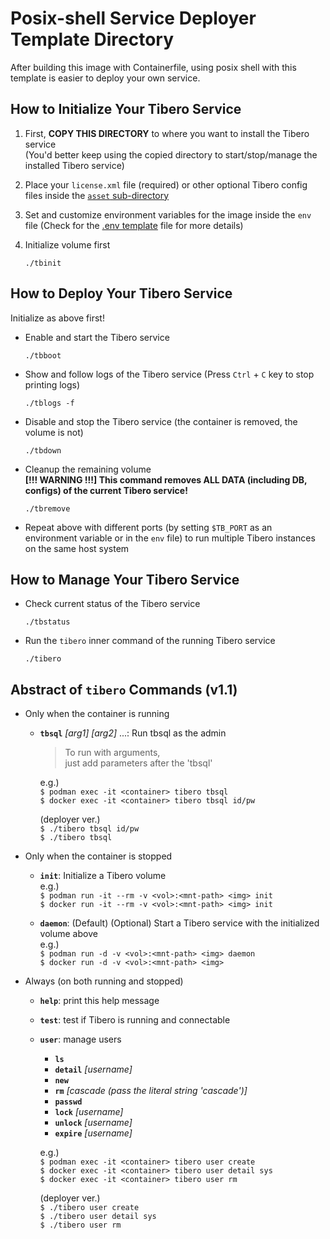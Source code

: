 # Posix-shell Service Deployer Template Directory
After building this image with Containerfile, using posix shell with this template is easier to deploy your own service.


## How to Initialize Your Tibero Service

1. First, **COPY THIS DIRECTORY** to where you want to install the Tibero service  
   (You'd better keep using the copied directory to start/stop/manage the installed Tibero service)

2. Place your `license.xml` file (required)
   or other optional Tibero config files inside the [`asset` sub-directory](asset/README.md)

3. Set and customize environment variables for the image inside the `env` file
   (Check for the [.env template](example/env.template) file for more details)

4. Initialize volume first
   ```shell
   ./tbinit
   ```


## How to Deploy Your Tibero Service

Initialize as above first!

- Enable and start the Tibero service
  ```shell
  ./tbboot
  ```

- Show and follow logs of the Tibero service (Press `Ctrl` + `C` key to stop printing logs)
  ```shell
  ./tblogs -f
  ```

- Disable and stop the Tibero service (the container is removed, the volume is not)
  ```shell
  ./tbdown
  ```

- Cleanup the remaining volume  
  **[!!! WARNING !!!] This command removes ALL DATA (including DB, configs) of the current Tibero service!**
  ```shell
  ./tbremove
  ```

- Repeat above with different ports (by setting `$TB_PORT` as an environment variable or in the `env` file)
  to run multiple Tibero instances on the same host system


## How to Manage Your Tibero Service

- Check current status of the Tibero service
  ```shell
  ./tbstatus
  ```

- Run the `tibero` inner command of the running Tibero service
  ```shell
  ./tibero
  ```


## Abstract of `tibero` Commands (v1.1)

 * Only when the container is running

   - **`tbsql`** *[arg1] [arg2]* ...: Run tbsql as the admin  
        > To run with arguments,  
          just add parameters after the 'tbsql'  
  
     e.g.)  
       `$ podman exec -it <container> tibero tbsql`  
       `$ docker exec -it <container> tibero tbsql id/pw`  
  
       (deployer ver.)  
       `$ ./tibero tbsql id/pw`  
       `$ ./tibero tbsql`  


 * Only when the container is stopped

   - **`init`**: Initialize a Tibero volume  
     e.g.)  
       `$ podman run -it --rm -v <vol>:<mnt-path> <img> init`  
       `$ docker run -it --rm -v <vol>:<mnt-path> <img> init`  
  
   - **`daemon`**: (Default) (Optional) Start a Tibero service with the initialized volume above  
     e.g.)  
       `$ podman run -d -v <vol>:<mnt-path> <img> daemon`  
       `$ docker run -d -v <vol>:<mnt-path> <img>`  


 * Always (on both running and stopped)

   - **`help`**: print this help message  
   - **`test`**: test if Tibero is running and connectable  
   - **`user`**: manage users  
     - **`ls`**  
     - **`detail`** *[username]*  
     - **`new`**  
     - **`rm`** *[cascade (pass the literal string 'cascade')]*  
     - **`passwd`**  
     - **`lock`** *[username]*  
     - **`unlock`** *[username]*  
     - **`expire`** *[username]*  
  
     e.g.)  
       `$ podman exec -it <container> tibero user create`  
       `$ docker exec -it <container> tibero user detail sys`  
       `$ docker exec -it <container> tibero user rm`  
  
       (deployer ver.)  
       `$ ./tibero user create`  
       `$ ./tibero user detail sys`  
       `$ ./tibero user rm`  
